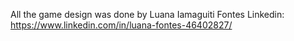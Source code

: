 All the game design was done by Luana Iamaguiti Fontes
Linkedin: https://www.linkedin.com/in/luana-fontes-46402827/
